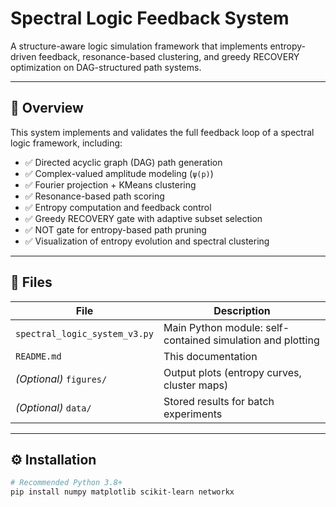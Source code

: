 # Spectral Logic Feedback System

A structure-aware logic simulation framework that implements entropy-driven feedback, resonance-based clustering, and greedy RECOVERY optimization on DAG-structured path systems.

---

## 🔬 Overview

This system implements and validates the full feedback loop of a spectral logic framework, including:

- ✅ Directed acyclic graph (DAG) path generation
- ✅ Complex-valued amplitude modeling (`ψ(p)`)
- ✅ Fourier projection + KMeans clustering
- ✅ Resonance-based path scoring
- ✅ Entropy computation and feedback control
- ✅ Greedy RECOVERY gate with adaptive subset selection
- ✅ NOT gate for entropy-based path pruning
- ✅ Visualization of entropy evolution and spectral clustering

---

## 📁 Files

| File | Description |
|------|-------------|
| `spectral_logic_system_v3.py` | Main Python module: self-contained simulation and plotting |
| `README.md` | This documentation |
| *(Optional)* `figures/` | Output plots (entropy curves, cluster maps) |
| *(Optional)* `data/` | Stored results for batch experiments |

---

## ⚙️ Installation

```bash
# Recommended Python 3.8+
pip install numpy matplotlib scikit-learn networkx
